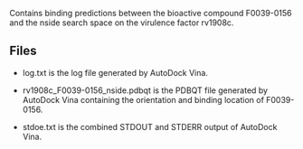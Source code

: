 Contains binding predictions between the bioactive compound F0039-0156 and the nside search space on the virulence factor rv1908c.

## Files

- log.txt is the log file generated by AutoDock Vina.

- rv1908c_F0039-0156_nside.pdbqt is the PDBQT file generated by AutoDock Vina containing the orientation and binding location of F0039-0156.

- stdoe.txt is the combined STDOUT and STDERR output of AutoDock Vina.

